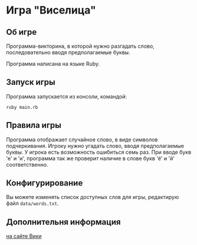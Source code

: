 # Игра "Виселица"
## Об игре
Программа-викторина, в которой нужно разгадать слово, последовательно вводя предполагаемые буквы.

Программа написана на языке Ruby.

## Запуск игры
Программа запускается из консоли, командой:
```
ruby main.rb
```
## Правила игры
Программа отображает случайное слово, в виде символов подчеркивания. Игроку нужно угадать слово, вводя предполагаемые буквы.
У игрока есть возможность ошибиться семь раз. При вводе букв 'е' и 'и', программа так же проверит наличие в слове букв 'ё' и 'й' соответственно.

## Конфигурирование
Вы можете изменять список доступных слов для игры, редактирую файл `data/words.txt`.

## Дополнительня информация
[на сайте Вики](https://ru.wikipedia.org/wiki/%D0%92%D0%B8%D1%81%D0%B5%D0%BB%D0%B8%D1%86%D0%B0_(%D0%B8%D0%B3%D1%80%D0%B0))